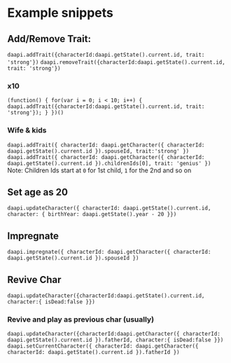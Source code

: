 # Example snippets

## Add/Remove Trait:
`daapi.addTrait({characterId:daapi.getState().current.id, trait: 'strong'})`
`daapi.removeTrait({characterId:daapi.getState().current.id, trait: 'strong'})`
### x10
`(function() { for(var i = 0; i < 10; i++) { daapi.addTrait({characterId:daapi.getState().current.id, trait: 'strong'}); } })()`
### Wife & kids
`daapi.addTrait({ characterId: daapi.getCharacter({ characterId: daapi.getState().current.id }).spouseId, trait:'strong' })`
`daapi.addTrait({ characterId: daapi.getCharacter({ characterId: daapi.getState().current.id }).childrenIds[0], trait: 'genius' })`
Note: Children Ids start at `0` for 1st child, `1` for the 2nd and so on

## Set age as 20
`daapi.updateCharacter({ characterId: daapi.getState().current.id, character: { birthYear: daapi.getState().year - 20 }})`

## Impregnate
`daapi.impregnate({ characterId: daapi.getCharacter({ characterId: daapi.getState().current.id }).spouseId })`


## Revive Char
`daapi.updateCharacter({characterId:daapi.getState().current.id, character:{ isDead:false }})`
### Revive and play as previous char (usually)
`daapi.updateCharacter({characterId:daapi.getCharacter({ characterId: daapi.getState().current.id }).fatherId, character:{ isDead:false }})`
`daapi.setCurrentCharacter({ characterId: daapi.getCharacter({ characterId: daapi.getState().current.id }).fatherId })`
